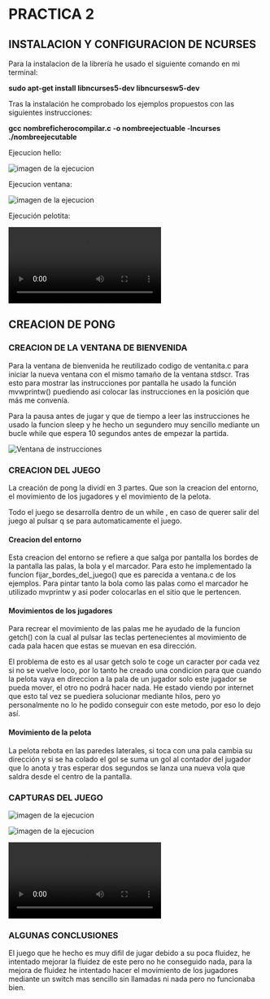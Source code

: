 # PRACTICA 2

## INSTALACION Y CONFIGURACION DE NCURSES

Para la instalacion de la librería he usado el siguiente comando en mi terminal:

**sudo apt-get install libncurses5-dev libncursesw5-dev**

Tras la instalación he comprobado los ejemplos propuestos con las siguientes instrucciones:

**gcc nombreficherocompilar.c -o nombreejectuable -lncurses**
**./nombreejecutable**

Ejecucion hello:

![imagen de la ejecucion](https://github.com/MIGUE1999/PDIH/blob/main/P2/Fotos/Captura%20de%20pantalla%20de%202021-04-13%2012-56-08.png)

Ejecucion ventana:

![imagen de la ejecucion](https://github.com/MIGUE1999/PDIH/blob/main/P2/Fotos/Captura%20de%20pantalla%20de%202021-04-13%2012-56-32.png)

Ejecución pelotita:

![video de la ejecucion](https://github.com/MIGUE1999/PDIH/blob/main/P2/Fotos/Videograbaci%C3%B3n%202021-04-13%2012:57:30.mp4)


## CREACION DE PONG

### CREACION DE LA VENTANA DE BIENVENIDA

Para la ventana de bienvenida he reutilizado codigo de ventanita.c para iniciar la nueva ventana con el mismo tamaño de la ventana stdscr. Tras esto para mostrar las instrucciones por pantalla he usado la función  mvwprintw() puediendo asi colocar las instrucciones en la posición que más me convenía. 

Para la pausa antes de jugar y que de tiempo a leer las instrucciones he usado la funcion sleep y he hecho un segundero muy sencillo mediante un bucle while que espera 10 segundos antes de empezar la partida. 

![Ventana de instrucciones](https://github.com/MIGUE1999/PDIH/blob/main/P2/Fotos/Captura%20de%20pantalla%20de%202021-04-13%2014-40-03.png)


### CREACION DEL JUEGO

La creación de pong la dividí en 3 partes. Que son la creacion del entorno, el movimiento de los jugadores y el movimiento de la pelota.

Todo el juego se desarrolla dentro de un while , en caso de querer salir del juego al pulsar q se para automaticamente el juego.


#### Creacion del entorno

Esta creacion del entorno se refiere a que salga por pantalla los bordes de la pantalla las palas, la bola y el marcador. Para esto he implementado la funcion fijar_bordes_del_juego() que es parecida a ventana.c de los ejemplos. Para pintar tanto la bola como las palas como el marcador he utilizado mvprintw y asi poder colocarlas en el sitio que le pertencen.


#### Movimientos de los jugadores

Para recrear el movimiento de las palas me he ayudado de la funcion getch() con la cual al pulsar las teclas pertenecientes al movimiento de cada pala hacen que estas se muevan en esa dirección.

El problema de esto es al usar getch solo te coge un caracter por cada vez si no se vuelve loco, por lo tanto he creado una condicion para que cuando la pelota vaya en direccion a la pala de un jugador solo este jugador se pueda mover, el otro no podrá hacer nada. He estado viendo por internet que esto tal vez se puediera solucionar mediante hilos, pero yo personalmente no lo he podido conseguir con este metodo, por eso lo dejo así.

#### Movimiento de la pelota

La pelota rebota en las paredes laterales, si toca con una pala cambia su dirección y si se ha colado el gol se suma un gol al contador del jugador que lo anota y tras esperar dos segundos se lanza una nueva vola que saldra desde el centro de la pantalla.

### CAPTURAS DEL JUEGO

![imagen de la ejecucion](https://github.com/MIGUE1999/PDIH/blob/main/P2/Fotos/Captura%20de%20pantalla%20de%202021-04-14%2020-14-25.png)

![imagen de la ejecucion](https://github.com/MIGUE1999/PDIH/blob/main/P2/Fotos/Captura%20de%20pantalla%20de%202021-04-14%2020-15-01.png)

![imagen de la ejecucion](https://github.com/MIGUE1999/PDIH/blob/main/P2/Fotos/Videograbaci%C3%B3n%202021-04-14%2020:16:29.mp4)


### ALGUNAS CONCLUSIONES

El juego que he hecho es muy difil de jugar debido a su poca fluidez, he intentado mejorar la fluidez de este pero no he conseguido nada, para la mejora de fluidez he intentado hacer el movimiento de los jugadores mediante un switch mas sencillo sin llamadas ni nada pero no funcionaba bien.



